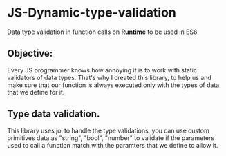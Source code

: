 # JS-Dynamic-type-validation

Data type validation in function calls on **Runtime** to be used in ES6.

## Objective:
Every JS programmer knows how annoying it is to work with static validators of data types. That's why I created this library, to help us and make sure that our function is always executed only with the types of data that we define for it.

## Type data validation.
This library uses joi to handle the type validations, you can use custom primitives data as "string", "bool", "number" to validate if the parameters used to call a function match with the paramters that we define to allow it.
